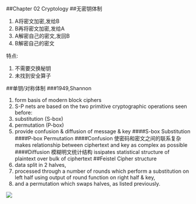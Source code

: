 ##Chapter 02 Cryptology
##无密钥体制
1. A将密文加密,发给B
2. B再将密文加密,发给A
3. A解密自己的密文,发回B
4. B解密自己的密文

特点:
1. 不需要交换秘钥
2. 未找到安全算子

##单钥/对称体制
###1949,Shannon
1. form basis of modern block ciphers 
1. S-P nets are based on the two primitive cryptographic operations seen before: 
1. substitution (S-box)
1. permutation (P-box)
1. provide confusion & diffusion of message & key
####S-box
Substitution
####P-box
Permutation
####Confusion 使密码和密文之间的联系复杂
makes relationship between ciphertext and key as complex as possible
####Diffusion 模糊明文统计结构 
issipates statistical structure of plaintext over bulk of ciphertext
##Feistel Cipher structure
1. data split in 2 halves, 
2. processed through a number of rounds which perform a substitution on left half using output of round function on right half & key, 
3. and a permutation which swaps halves, as listed previously.

![](http://i.imgur.com/nyqv8gr.png)
